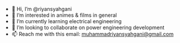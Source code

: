 - 👋 Hi, I’m @riyansyahgani
- 👀 I’m interested in animes & films in general
- 🌱 I’m currently learning electrical engineering 
- 💞️ I’m looking to collaborate on power engineering development
- 📫 Reach me with this email: muhammadriyansyahgani@gmail.com

<!---
riyansyahgani/riyansyahgani is a ✨ special ✨ repository because its `README.md` (this file) appears on your GitHub profile.
You can click the Preview link to take a look at your changes.
--->
